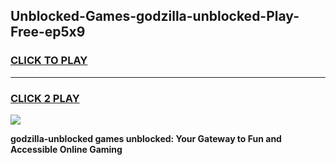 
## Unblocked-Games-godzilla-unblocked-Play-Free-ep5x9
<h3>
<a href="https://premium76.site?title=godzilla-unblocked&ref=20M">CLICK TO PLAY</a></h3>
<hr>

<h3>
<a href="https://premium76.site?title=godzilla-unblocked&ref=20M">CLICK 2 PLAY</a>
  
</h3>

<a href="https://premium76.site?title=godzilla-unblocked&ref=19M"><img src="https://clearcache.store/games.png"></a>


**godzilla-unblocked games unblocked: Your Gateway to Fun and Accessible Online Gaming**
